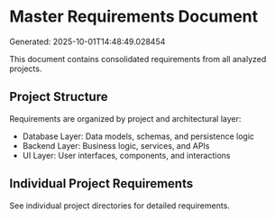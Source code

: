 # Master Requirements Document

Generated: 2025-10-01T14:48:49.028454

This document contains consolidated requirements from all analyzed projects.

## Project Structure

Requirements are organized by project and architectural layer:

- Database Layer: Data models, schemas, and persistence logic
- Backend Layer: Business logic, services, and APIs
- UI Layer: User interfaces, components, and interactions

## Individual Project Requirements

See individual project directories for detailed requirements.
